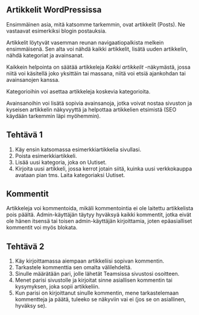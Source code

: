 ## Artikkelit WordPressissa

Ensimmäinen asia, mitä katsomme tarkemmin, ovat artikkelit (Posts). Ne vastaavat esimerkiksi blogin postauksia.

Artikkelit löytyvät vasemman reunan navigaatiopalkista melkein ensimmäisenä. Sen alta voi nähdä kaikki artikkelit, lisätä uuden artikkelin, nähdä kategoriat ja avainsanat.

Kaikkein helpointa on säätää artikkeleja *Kaikki artikkelit* -näkymästä, jossa niitä voi käsitellä joko yksittäin tai massana, niitä voi etsiä ajankohdan tai avainsanojen kanssa.

Kategorioihin voi asettaa artikkeleja koskevia kategorioita.

Avainsanoihin voi lisätä sopivia avainsanoja, jotka voivat nostaa sivuston ja kyseisen artikkelin näkyvyyttä ja helpottaa artikkelien etsimistä (SEO käydään tarkemmin läpi myöhemmin).

## Tehtävä 1

1. Käy ensin katsomassa esimerkkiartikkelia sivullasi.
2. Poista esimerkkiartikkeli.
3. Lisää uusi kategoria, joka on Uutiset.
4. Kirjoita uusi artikkeli, jossa kerrot jotain siitä, kuinka uusi verkkokauppa avataan pian tms. Laita kategoriaksi Uutiset.

## Kommentit

Artikkeleja voi kommentoida, mikäli kommentointia ei ole laitettu artikkelista pois päältä. Admin-käyttäjän täytyy hyväksyä kaikki kommentit, jotka eivät ole hänen itsensä tai toisen admin-käyttäjän kirjoittamia, joten epäasialliset kommentit voi myös blokata.

## Tehtävä 2

1. Käy kirjoittamassa aiempaan artikkeliisi sopivan kommentin.
2. Tarkastele kommenttia sen omalta välilehdeltä.
3. Sinulle määrätään pari, jolle lähetät Teamsissa sivustosi osoitteen.
4. Menet parisi sivustolle ja kirjoitat sinne asiallisen kommentin tai kysymyksen, joka sopii artikkeliin.
5. Kun parisi on kirjoittanut sinulle kommentin, mene tarkastelemaan kommentteja ja päätä, tuleeko se näkyviin vai ei (jos se on asiallinen, hyväksy se).
